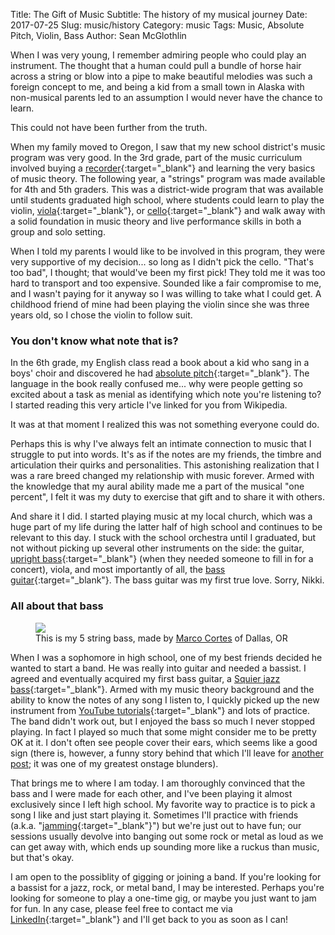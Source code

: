 Title: The Gift of Music
Subtitle: The history of my musical journey
Date: 2017-07-25
Slug: music/history
Category: music
Tags: Music, Absolute Pitch, Violin, Bass
Author: Sean McGlothlin

When I was very young, I remember admiring people who could play an instrument. The thought that a human could pull a bundle of horse hair across a string or blow into a pipe to make beautiful melodies was such a foreign concept to me, and being a kid from a small town in Alaska with non-musical parents led to an assumption I would never have the chance to learn.

This could not have been further from the truth.

When my family moved to Oregon, I saw that my new school district's music program was very good. In the 3rd grade, part of the music curriculum involved buying a [recorder](https://en.wikipedia.org/wiki/Recorder_(musical_instrument)){:target="_blank"} and learning the very basics of music theory. The following year, a "strings" program was made available for 4th and 5th graders. This was a district-wide program that was available until students graduated high school, where students could learn to play the violin, [viola](https://en.wikipedia.org/wiki/Viola){:target="_blank"}, or [cello](https://en.wikipedia.org/wiki/Cello){:target="_blank"} and walk away with a solid foundation in music theory and live performance skills in both a group and solo setting.

When I told my parents I would like to be involved in this program, they were very supportive of my decision... so long as I didn't pick the cello. "That's too bad", I thought; that would've been my first pick! They told me it was too hard to transport and too expensive. Sounded like a fair compromise to me, and I wasn't paying for it anyway so I was willing to take what I could get. A childhood friend of mine had been playing the violin since she was three years old, so I chose the violin to follow suit.

### You don't know what note that is?

In the 6th grade, my English class read a book about a kid who sang in a boys' choir and discovered he had [absolute pitch](https://en.wikipedia.org/wiki/Absolute_pitch){:target="_blank"}. The language in the book really confused me... why were people getting so excited about a task as menial as identifying which note you're listening to? I started reading this very article I've linked for you from Wikipedia.

It was at that moment I realized this was not something everyone could do.

Perhaps this is why I've always felt an intimate connection to music that I struggle to put into words. It's as if the notes are my friends, the timbre and articulation their quirks and personalities. This astonishing realization that I was a rare breed changed my relationship with music forever. Armed with the knowledge that my aural ability made me a part of the musical "one percent", I felt it was my duty to exercise that gift and to share it with others.

And share it I did. I started playing music at my local church, which was a huge part of my life during the latter half of high school and continues to be relevant to this day. I stuck with the school orchestra until I graduated, but not without picking up several other instruments on the side: the guitar, [upright bass](https://en.wikipedia.org/wiki/Double_bass){:target="_blank"} (when they needed someone to fill in for a concert), viola, and most importantly of all, the [bass guitar](https://en.wikipedia.org/wiki/Bass_guitar){:target="_blank"}. The bass guitar was my first true love. Sorry, Nikki.

### All about that bass

<figure class="image-right">
  <img src="/images/bass.jpg"/>
  <figcaption>This is my 5 string bass, made by <a href="http://marcobassguitars.com/models" target="_blank">Marco Cortes</a> of Dallas, OR
  </figcaption>
</figure>

When I was a sophomore in high school, one of my best friends decided he wanted to start a band. He was really into guitar and needed a bassist. I agreed and eventually acquired my first bass guitar, a [Squier jazz bass](https://en.wikipedia.org/wiki/Fender_Jazz_Bass){:target="_blank"}. Armed with my music theory background and the ability to know the notes of any song I listen to, I quickly picked up the new instrument from [YouTube tutorials](https://www.youtube.com/results?search_query=bass+guitar+tutorial){:target="_blank"} and lots of practice. The band didn't work out, but I enjoyed the bass so much I never stopped playing. In fact I played so much that some might consider me to be pretty OK at it. I don't often see people cover their ears, which seems like a good sign (there is, however, a funny story behind that which I'll leave for [another post](onstage-blunders.html); it was one of my greatest onstage blunders).

That brings me to where I am today. I am thoroughly convinced that the bass and I were made for each other, and I've been playing it almost exclusively since I left high school. My favorite way to practice is to pick a song I like and just start playing it. Sometimes I'll practice with friends (a.k.a. "[jamming](https://en.wikipedia.org/wiki/Jam_session){:target="_blank"}") but we're just out to have fun; our sessions usually devolve into banging out some rock or metal as loud as we can get away with, which ends up sounding more like a ruckus than music, but that's okay.

I am open to the possiblity of gigging or joining a band. If you're looking for a bassist for a jazz, rock, or metal band, I may be interested. Perhaps you're looking for someone to play a one-time gig, or maybe you just want to jam for fun. In any case, please feel free to contact me via [LinkedIn](https://www.linkedin.com/in/smcglothlin){:target="_blank"} and I'll get back to you as soon as I can!